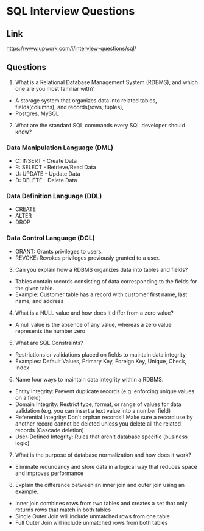 # SQL Interview Questions

## Link
https://www.upwork.com/i/interview-questions/sql/

## Questions

1. What is a Relational Database Management System (RDBMS), and which one are you most familiar with?

- A storage system that organizes data into related tables, fields(columns), and records(rows, tuples),
- Postgres, MySQL

2. What are the standard SQL commands every SQL developer should know?

### Data Manipulation Language (DML)
- C: INSERT - Create Data
- R: SELECT - Retrieve/Read Data
- U: UPDATE - Update Data
- D: DELETE - Delete Data


### Data Definition Language (DDL)
- CREATE
- ALTER
- DROP

### Data Control Language (DCL)
- GRANT: Grants privileges to users.
- REVOKE: Revokes privileges previously granted to a user.

3. Can you explain how a RDBMS organizes data into tables and fields?
- Tables contain records consisting of data corresponding to the fields for the given table.
- Example: Customer table has a record with customer first name, last name, and address

4. What is a NULL value and how does it differ from a zero value?
- A null value is the absence of any value, whereas a zero value represents the number zero

5. What are SQL Constraints?
- Restrictions or validations placed on fields to maintain data integrity
- Examples: Default Values, Primary Key, Foreign Key, Unique, Check, Index

6. Name four ways to maintain data integrity within a RDBMS.
- Entity Integrity: Prevent duplicate records (e.g. enforcing unique values on a field)
- Domain Integrity: Restrict type, format, or range of values for data validation (e.g. you can insert a text value into a number field)
- Referential Integrity: Don't orphan records!! Make sure a record use by another record cannot be deleted unless you delete all the related records (Cascade deletion)
- User-Defined Integrity: Rules that aren't database specific (business logic)

7. What is the purpose of database normalization and how does it work?
- Eliminate redundancy and store data in a logical way that reduces space and improves performance

8. Explain the difference between an inner join and outer join using an example.
- Inner join combines rows from two tables and creates a set that only returns rows that match in both tables
- Single Outer Join will include unmatched rows from one table
- Full Outer Join will include unmatched rows from both tables